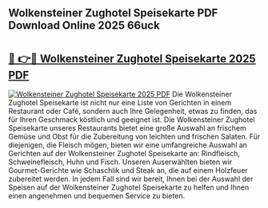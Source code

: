 ## Wolkensteiner Zughotel Speisekarte PDF Download Online 2025 66uck

# <h2><a href="http://gcbexl.nevu.top/?p=Wolkensteiner+Zughotel+Speisekarte">🔗 👉🔴 Wolkensteiner Zughotel Speisekarte 2025 PDF</a></h2>

[![Wolkensteiner Zughotel Speisekarte 2025 PDF](https://i.imgur.com/dBaPXMq.png)](http://gcbexl.nevu.top/?p=Wolkensteiner+Zughotel+Speisekarte)
Die Wolkensteiner Zughotel Speisekarte ist nicht nur eine Liste von Gerichten in einem Restaurant oder Café, sondern auch Ihre Gelegenheit, etwas zu finden, das für Ihren Geschmack köstlich und geeignet ist. Die Wolkensteiner Zughotel Speisekarte unseres Restaurants bietet eine große Auswahl an frischem Gemüse und Obst für die Zubereitung von leichten und frischen Salaten. Für diejenigen, die Fleisch mögen, bieten wir eine umfangreiche Auswahl an Gerichten auf der Wolkensteiner Zughotel Speisekarte an: Rindfleisch, Schweinefleisch, Huhn und Fisch. Unseren Auserwählten bieten wir Gourmet-Gerichte wie Schaschlik und Steak an, die auf einem Holzfeuer zubereitet werden. In jedem Fall sind wir bereit, Ihnen bei der Auswahl der Speisen auf der Wolkensteiner Zughotel Speisekarte zu helfen und Ihnen einen angenehmen und bequemen Service zu bieten.
